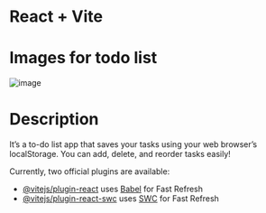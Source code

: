 # React + Vite

# Images for todo list
![image](https://github.com/Alanmp1857/todo-with-localstorage/assets/95167331/78a986f9-74d1-4cac-85f7-8a78b10a9b18)

# Description
It’s a to-do list app that saves your tasks using your web browser’s localStorage. You can add, delete, and reorder tasks easily!

Currently, two official plugins are available:

- [@vitejs/plugin-react](https://github.com/vitejs/vite-plugin-react/blob/main/packages/plugin-react/README.md) uses [Babel](https://babeljs.io/) for Fast Refresh
- [@vitejs/plugin-react-swc](https://github.com/vitejs/vite-plugin-react-swc) uses [SWC](https://swc.rs/) for Fast Refresh
